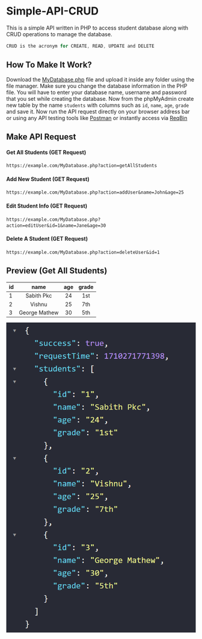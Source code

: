 # Simple-API-CRUD
This is a simple API written in PHP to access student database along with CRUD operations to manage the database.
```js
CRUD is the acronym for CREATE, READ, UPDATE and DELETE
```


## How To Make It Work?
Download the [MyDatabase.php](/MyDatabase.php) file and upload it inside any folder using the file manager. Make sure you change the database information in the PHP file. You will have to enter your database name, username and password that you set while creating the database. Now from the phpMyAdmin create new table by the name `students` with columns such as `id`, `name`, `age`, `grade` and save it. Now run the API request directly on your browser address bar or using any API testing tools like [Postman](https://postman.com) or instantly access via [ReqBin](https://reqbin.com)

## Make API Request
#### Get All Students (GET Request)
```url
https://example.com/MyDatabase.php?action=getAllStudents
```

#### Add New Student (GET Request)
```url
https://example.com/MyDatabase.php?action=addUser&name=John&age=25
```

#### Edit Student Info (GET Request)
```url
https://example.com/MyDatabase.php?action=editUser&id=1&name=Jane&age=30
```

#### Delete A Student (GET Request)
```url
https://example.com/MyDatabase.php?action=deleteUser&id=1
```

## Preview (Get All Students)
| id        | name          |  age           | grade |
| --------- |:-------------:| :-------------:|:-----:|
| 1         | Sabith Pkc    |  24            | 1st   |
| 2         | Vishnu        |  25            | 7th   |
| 3         | George Mathew |  30            | 5th   |
<img src="/Students_Response.png">
